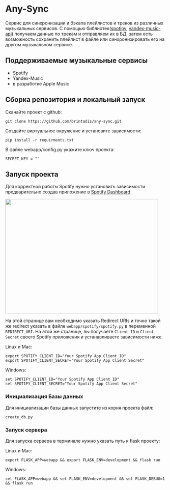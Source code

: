 # Any-Sync

Сервис для синхронизации и бэкапа плейлистов и треков из различных музыкальных сервисов.
С помощью библиотек([spotipy](https://github.com/plamere/spotipy), [yandex-music-api](https://github.com/MarshalX/yandex-music-api)) получаем данные по трекам и отправляем их в БД, затем есть возможность сохранить плейлист в файле или синхронизировать его на другом музыкальном сервисе.

## Поддерживаемые музыкальные сервисы

- Spotify
- Yandex-Music
- в разработке Apple Music

## Сборка репозитория и локальный запуск
Скачайте проект с github:

```
git clone https://github.com/brintadis/any-sync.git
```

Создайте виртуальное окружение и установите зависимости:
```
pip install -r requirments.txt
```

В файле webapp/config.py укажите ключ проекта:
```
SECRET_KEY = ""
```

## Запуск проекта
Для корректной работы Spotify нужно установить зависимости предварительно создав приложение в [Spotify Dashboard](https://developer.spotify.com/dashboard/).

<img src= "https://imgur.com/hzTnqk6.png" width = "480" height = "360">

На этой странице вам необходимо указать Redirect URIs и точно такой же redirect указать в файле ```webapp/spotify/spotify.py``` в переменной ```REDIRECT_URI```. На этой же странице, вы получаете ```Client ID``` и ```Client Secret``` своего Spotify приложения и устанавливаете зависимости ниже.

Linux и Mac:
```
export SPOTIFY_CLIENT_ID="Your Spotify App Client ID"
export SPOTIFY_CLIENT_SECRET="Your Spotify App Client Secret"
```
Windows:
```
set SPOTIFY_CLIENT_ID="Your Spotify App Client ID"
set SPOTIFY_CLIENT_SECRET="Your Spotify App Client Secret"
```
### Инициализация Базы данных
Для инициализации базы данных запустите из корня проекта файл:
```
create_db.py
```
### Запуск сервера
Для запуска сервера в терминале нужно указать путь к flask проекту:

Linux и Mac: 
```
export FLASK_APP=webapp && export FLASK_ENV=development && flask run
```
Windows: 
```
set FLASK_APP=webapp && set FLASK_ENV=development && set FLASK_DEBUG=1 && flask run
```